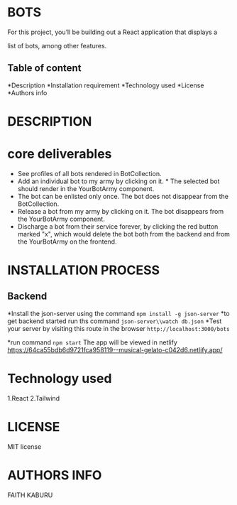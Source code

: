 # BOTS
For this project, you’ll be building out a React application that displays a

list of bots, among other features.
## Table of content
*Description
*Installation requirement
*Technology used
*License
*Authors info

# DESCRIPTION
# core deliverables
 * See profiles of all bots rendered in BotCollection.
 * Add an individual bot to my army by clicking on it.  * The selected bot should render in the YourBotArmy component.
 * The bot can be enlisted only once. The bot does    not disappear from the BotCollection.
* Release a bot from my army by clicking on it. The bot disappears from the YourBotArmy component.
 * Discharge a bot from their service forever, by clicking the red button marked "x", which would delete the bot both from the backend and from the YourBotArmy on the frontend.

# INSTALLATION PROCESS

## Backend
*Install the json-server using the command `npm install -g json-server`
*to get backend started run ths command `json-server\\watch db.json`
*Test your server by visiting this route in the browser `http://localhost:3000/bots`

*run command `npm start`
The app will be viewed in netlify https://64ca55bdb6d9721fca958119--musical-gelato-c042d6.netlify.app/
# Technology used
1.React
2.Tailwind
 # LICENSE
 MIT license
 # AUTHORS INFO
 FAITH KABURU